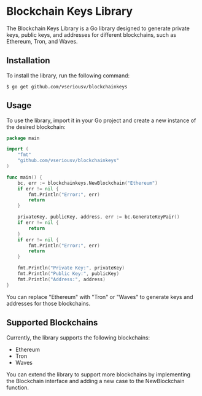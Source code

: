 # Blockchain Keys Library

The Blockchain Keys Library is a Go library designed to generate private keys, public keys, and addresses for different blockchains, such as Ethereum, Tron, and Waves.

## Installation

To install the library, run the following command:

```shell
$ go get github.com/vseriousv/blockchainkeys
```

## Usage

To use the library, import it in your Go project and create a new instance of the desired blockchain:

```go
package main

import (
	"fmt"
	"github.com/vseriousv/blockchainkeys"
)

func main() {
	bc, err := blockchainkeys.NewBlockchain("Ethereum")
	if err != nil {
		fmt.Println("Error:", err)
		return
	}

	privateKey, publicKey, address, err := bc.GenerateKeyPair()
	if err != nil {
		return
	}
	if err != nil {
		fmt.Println("Error:", err)
		return
	}

	fmt.Println("Private Key:", privateKey)
	fmt.Println("Public Key:", publicKey)
	fmt.Println("Address:", address)
}

```

You can replace "Ethereum" with "Tron" or "Waves" to generate keys and addresses for those blockchains.

## Supported Blockchains
Currently, the library supports the following blockchains:

- Ethereum
- Tron
- Waves

You can extend the library to support more blockchains by implementing the Blockchain interface and adding a new case to the NewBlockchain function.